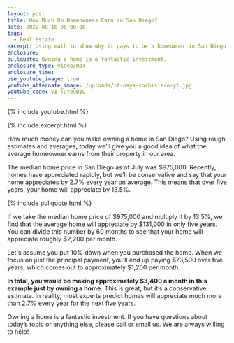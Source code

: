 ```yaml
---
layout: post
title: How Much Do Homeowners Earn in San Diego?
date: 2022-08-16 00:00:00
tags:
  - Real Estate
excerpt: Using math to show why it pays to be a homeowner in San Diego.
enclosure:
pullquote: Owning a home is a fantastic investment.
enclosure_type: video/mp4
enclosure_time:
use_youtube_image: true
youtube_alternate_image: /uploads/it-pays-corbisiero-yt.jpg
youtube_code: yI-TuYeuB1U
---
```

{% include youtube.html %}

{% include excerpt.html %}

How much money can you make owning a home in San Diego? Using rough estimates and averages, today we'll give you a good idea of what the average homeowner earns from their property in our area.&nbsp;

The median home price in San Diego as of July was $975,000. Recently, homes have appreciated rapidly, but we’ll be conservative and say that your home appreciates by 2.7% every year on average. This means that over five years, your home will appreciate by 13.5%.

{% include pullquote.html %}

If we take the median home price of $975,000 and multiply it by 13.5%, we find that the average home will appreciate by $131,000 in only five years. You can divide this number by 60 months to see that your home will appreciate roughly $2,200 per month.&nbsp;

Let's assume you put 10% down when you purchased the home. When we focus on just the principal payment, you’ll end up paying $73,500 over five years, which comes out to approximately $1,200 per month.&nbsp;

**In total, you would be making approximately $3,400 a month in this example just by owning a home.** This is great, but it’s a conservative estimate. In reality, most experts predict homes will appreciate much more than 2.7% every year for the next five years.&nbsp;

Owning a home is a fantastic investment. If you have questions about today’s topic or anything else, please call or email us. We are always willing to help\!